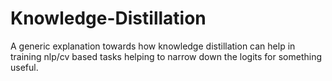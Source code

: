 # Knowledge-Distillation
A generic explanation towards how knowledge distillation can help in training nlp/cv based tasks helping to narrow down the logits for something useful.  
